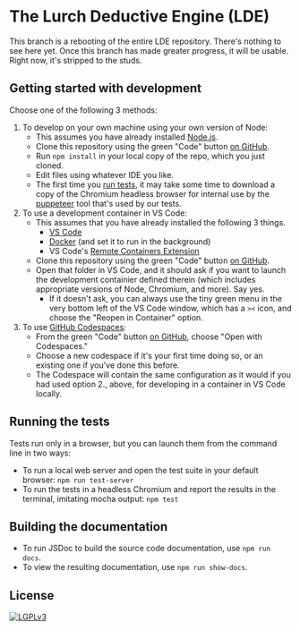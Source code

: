 
# The Lurch Deductive Engine (LDE)

This branch is a rebooting of the entire LDE repository.  There's nothing to
see here yet.  Once this branch has made greater progress, it will be usable.
Right now, it's stripped to the studs.

## Getting started with development

Choose one of the following 3 methods:

 1. To develop on your own machine using your own version of Node:
    * This assumes you have already installed [Node.js](https://nodejs.org/en/).
    * Clone this repository using the green "Code" button
      [on GitHub](https://github.com/lurchmath/lde/tree/reboot).
    * Run `npm install` in your local copy of the repo, which you just cloned.
    * Edit files using whatever IDE you like.
    * The first time you [run tests](#running-the-tests), it may take some time
      to download a copy of the Chromium headless browser for internal use by
      the [puppeteer](https://pptr.dev/) tool that's used by our tests.
 2. To use a development container in VS Code:
    * This assumes that you have already installed the following 3 things.
       * [VS Code](https://code.visualstudio.com/)
       * [Docker](https://www.docker.com/) (and set it to run in the background)
       * VS Code's [Remote Containers Extension](https://marketplace.visualstudio.com/items?itemName=ms-vscode-remote.remote-containers)
    * Clone this repository using the green "Code" button
      [on GitHub](https://github.com/lurchmath/lde/tree/reboot).
    * Open that folder in VS Code, and it should ask if you want to launch the
      development containier defined therein (which includes appropriate
      versions of Node, Chromium, and more).  Say yes.
       * If it doesn't ask, you can always use the tiny green menu in the very
         bottom left of the VS Code window, which has a `><` icon, and choose
         the "Reopen in Container" option.
 3. To use [GitHub Codespaces](https://github.com/features/codespaces):
    * From the green "Code" button
      [on GitHub](https://github.com/lurchmath/lde/tree/reboot),
      choose "Open with Codespaces."
    * Choose a new codespace if it's your first
      time doing so, or an existing one if you've done this before.
    * The Codespace will contain the same configuration as it would if you had
      used option 2., above, for developing in a container in VS Code locally.

## Running the tests

Tests run only in a browser, but you can launch them from the command line in
two ways:

 * To run a local web server and open the test suite in your default browser:
   `npm run test-server`
 * To run the tests in a headless Chromium and report the results in the
   terminal, imitating mocha output: `npm test`

## Building the documentation

 * To run JSDoc to build the source code documentation, use `npm run docs`.
 * To view the resulting documentation, use `npm run show-docs`.

<!--
[![Build Status](https://travis-ci.org/lurchmath/lde.svg?branch=master)](https://travis-ci.org/lurchmath/lde)

[See documentation on the project website.](http://lurchmath.github.io/lde)

## Getting started with development

 * Install [node](https://nodejs.org/en/) and [npm](https://www.npmjs.com/).
 * Install [gulp](https://gulpjs.com/) globally
   (`npm install gulp-cli -g`).
 * Clone this repo.
 * In the repo, run `npm install`.

## Repository structure

 * `src/` folder is where the source code lives, written in
   [Literate CoffeeScript](http://coffeescript.org/#literate).
 * `release/` folder stores the sources that have been compiled to
   JavaScript.
    * To compile everything in your own copy of the repo, run `gulp build`.
    * If you make changes to the source code, be sure to compile to the
      release folder before committing and pushing, so that the two folders
      are always consistent in the repo online.
 * `docs/` is where the documentation source files are written in Markdown.
 * `site/` contains the documentation, compiled to a static site.
    * To rebuild the docs in your own copy of the repo, run `gulp docs`.
    * This requires you to have [mkdocs](http://www.mkdocs.org/) installed.
    * Pushing changes in this folder to GitHub will update the main site
      documentation, linked to above.
    * Any time you change the content of the `docs/` folder, you should
      rebuild them into `site/` before committing and pushing, so that the
      two folders (and, more importantly, the docs site online) stay
      consistent.
 * `tests/` contains the source code for the unit tests.
    * To run all tests in your own copy of the repo, run `gulp test`.

To control how the docs are built, edit [mkdocs.yml](mkdocs.yml).

To control all build processes, edit
[gulpfile.litcoffee](gulpfile.litcoffee).
-->

## License

[![LGPLv3](https://www.gnu.org/graphics/lgplv3-147x51.png)](https://www.gnu.org/licenses/lgpl-3.0.en.html)

